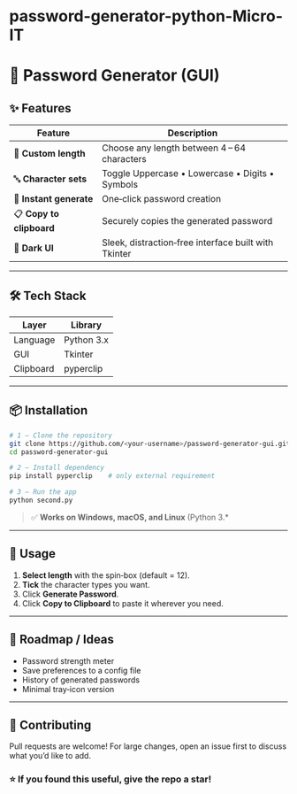 # password-generator-python-Micro-IT
# 🔐 Password Generator (GUI)


## ✨ Features
| Feature | Description |
|---------|-------------|
| 📏 **Custom length** | Choose any length between 4 – 64 characters |
| 🔤 **Character sets** | Toggle Uppercase • Lowercase • Digits • Symbols |
| 🔁 **Instant generate** | One‑click password creation |
| 📋 **Copy to clipboard** | Securely copies the generated password |
| 🌙 **Dark UI** | Sleek, distraction‑free interface built with Tkinter |

---

## 🛠 Tech Stack

| Layer | Library |
|-------|---------|
| Language | Python 3.x |
| GUI | Tkinter |
| Clipboard | pyperclip |

---

## 📦 Installation

```bash
# 1 — Clone the repository
git clone https://github.com/<your‑username>/password‑generator‑gui.git
cd password‑generator‑gui

# 2 — Install dependency
pip install pyperclip    # only external requirement

# 3 — Run the app
python second.py
````

> ✅ **Works on Windows, macOS, and Linux** (Python 3.\*

---

## 🚀 Usage

1. **Select length** with the spin‑box (default = 12).
2. **Tick** the character types you want.
3. Click **Generate Password**.
4. Click **Copy to Clipboard** to paste it wherever you need.

---

## 🔮 Roadmap / Ideas

* Password strength meter
* Save preferences to a config file
* History of generated passwords
* Minimal tray‑icon version

---

## 🤝 Contributing

Pull requests are welcome! For large changes, open an issue first to discuss what you’d like to add.

### ⭐ If you found this useful, give the repo a star!
